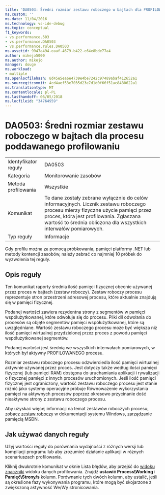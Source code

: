 ```yaml
---
title: 'DA0503: Średni rozmiar zestawu roboczego w bajtach dla PROFILOWANEGO procesu | Dokumentacja firmy Microsoft'
ms.custom: ''
ms.date: 11/04/2016
ms.technology: vs-ide-debug
ms.topic: conceptual
f1_keywords:
- vs.performance.503
- vs.performance.DA0503
- vs.performance.rules.DA0503
ms.assetid: 9047a494-eaaf-4679-b422-c64e8bde77a4
author: mikejo5000
ms.author: mikejo
manager: douge
ms.workload:
- multiple
ms.openlocfilehash: 8d45e5ea6e4739e4be7242c97489abaf412652a1
ms.sourcegitcommit: 4cd4aef53e7035d23e7d1d0f66f51ac8480622a1
ms.translationtype: MT
ms.contentlocale: pl-PL
ms.lasthandoff: 06/05/2018
ms.locfileid: "34764959"
---
```

# <a name="da0503-average-working-set-in-bytes-for-the-process-being-profiled"></a>DA0503: Średni rozmiar zestawu roboczego w bajtach dla procesu poddawanego profilowaniu
|||  
|-|-|  
|Identyfikator reguły|DA0503|  
|Kategoria|Monitorowanie zasobów|  
|Metoda profilowania|Wszystkie|  
|Komunikat|Te dane zostały zebrane wyłącznie do celów informacyjnych. Licznik zestawu roboczego procesu mierzy fizyczne użycie pamięci przez proces, która jest profilowania. Zgłaszana wartość to średnia obliczona dla wszystkich interwałów pomiarowych.|  
|Typ reguły|Informacje|  
  
 Gdy profilu można za pomocą próbkowania, pamięci platformy .NET lub metody kontencji zasobów, należy zebrać co najmniej 10 próbek do wyzwolenia tej reguły.  
  
## <a name="rule-description"></a>Opis reguły  
 Ten komunikat raporty średnia ilość pamięci fizycznej obecnie używanej przez proces w bajtach (zestaw roboczy). Zestaw roboczy procesu reprezentuje stron przestrzeni adresowej procesu, które aktualnie znajdują się w pamięci fizycznej.  
  
 Podanej wartości zawiera rezydentna strony z segmentów w pamięci współużytkowanej, które odwołuje się do procesu. Pliki dll odwołania do procesów są objęte segmentów pamięci współużytkowanej, które są uwzględniane. Wartość zestawu roboczego procesu może być większa niż ilość pamięci wirtualnej przydzielonej przez proces z powodu pamięci współużytkowanej segmentów.  
  
 Podanej wartości jest średnią we wszystkich interwałach pomiarowych, w których był aktywny PROFILOWANEGO procesu.  
  
 Rozmiar zestawu roboczego procesu odzwierciedla ilość pamięci wirtualnej aktywnie używanej przez proces. Jest dotyczy także według ilości pamięci fizycznej (lub pamięci RAM) dostępna do uruchamiania aplikacji i rywalizacji o fizycznej pamięci z innych procesów uruchomionych. Jeśli ilość pamięci fizycznej jest ograniczony, wartość zestawu roboczego procesu jest stanie różnić jako systemy operacyjne próbuje Równoważenie wykorzystania pamięci na aktywnych procesów poprzez okresowo przycinanie dość nieaktywne strony z zestawu roboczego procesu.  
  
 Aby uzyskać więcej informacji na temat zestawów roboczych procesu, zobacz [zestaw roboczy](http://go.microsoft.com/fwlink/?LinkId=177830) w dokumentacji systemu Windows, zarządzanie pamięcią MSDN.  
  
## <a name="how-to-use-rule-data"></a>Jak używać danych reguły  
 Użyj wartości reguły do porównania wydajności z różnych wersji lub kompilacji programu lub aby zrozumieć działanie aplikacji w różnych scenariuszach profilowania.  
  
 Kliknij dwukrotnie komunikat w oknie Lista błędów, aby przejść do [widoku znaczniki](../profiling/marks-view.md) widoku danych profilowania. Znajdź **ustawić Process\Working** i **Pamięć\Strony/s** kolumn. Porównanie tych dwóch kolumn, aby ustalić, jeśli są określone fazy wykonywania programu, które mogą być skojarzone z zwiększoną aktywność We/Wy stronicowania.